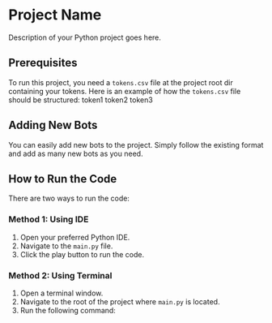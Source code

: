 # Project Name

Description of your Python project goes here.

## Prerequisites
To run this project, you need a `tokens.csv` file at the project root dir containing your tokens.
Here is an example of how the `tokens.csv` file should be structured:
    token1
    token2
    token3

## Adding New Bots
You can easily add new bots to the project. Simply follow the existing format and add as many new bots as you need.

## How to Run the Code
There are two ways to run the code:

### Method 1: Using IDE
1. Open your preferred Python IDE.
2. Navigate to the `main.py` file.
3. Click the play button to run the code.

### Method 2: Using Terminal
1. Open a terminal window.
2. Navigate to the root of the project where `main.py` is located.
3. Run the following command:
